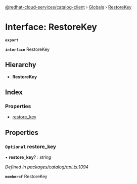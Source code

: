 [@redhat-cloud-services/catalog-client](../README.md) › [Globals](../globals.md) › [RestoreKey](restorekey.md)

# Interface: RestoreKey

**`export`** 

**`interface`** RestoreKey

## Hierarchy

* **RestoreKey**

## Index

### Properties

* [restore_key](restorekey.md#optional-restore_key)

## Properties

### `Optional` restore_key

• **restore_key**? : *string*

*Defined in [packages/catalog/api.ts:1094](https://github.com/fhlavac/javascript-clients/blob/master/packages/catalog/api.ts#L1094)*

**`memberof`** RestoreKey
